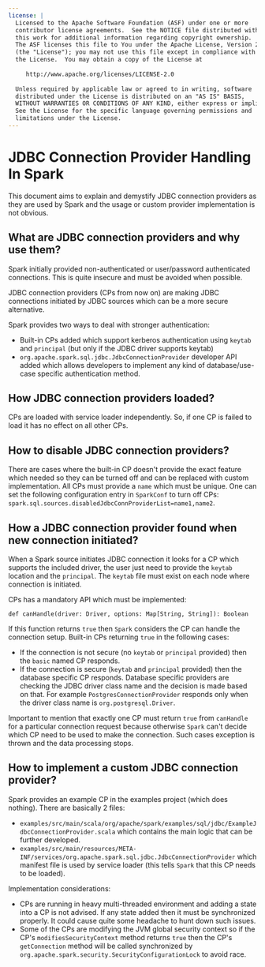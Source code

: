 ```yaml
---
license: |
  Licensed to the Apache Software Foundation (ASF) under one or more
  contributor license agreements.  See the NOTICE file distributed with
  this work for additional information regarding copyright ownership.
  The ASF licenses this file to You under the Apache License, Version 2.0
  (the "License"); you may not use this file except in compliance with
  the License.  You may obtain a copy of the License at
 
     http://www.apache.org/licenses/LICENSE-2.0
 
  Unless required by applicable law or agreed to in writing, software
  distributed under the License is distributed on an "AS IS" BASIS,
  WITHOUT WARRANTIES OR CONDITIONS OF ANY KIND, either express or implied.
  See the License for the specific language governing permissions and
  limitations under the License.
---
```


# JDBC Connection Provider Handling In Spark

This document aims to explain and demystify JDBC connection providers as they are used by Spark
and the usage or custom provider implementation is not obvious.

## What are JDBC connection providers and why use them?

Spark initially provided non-authenticated or user/password authenticated connections.
This is quite insecure and must be avoided when possible.

JDBC connection providers (CPs from now on) are making JDBC connections initiated by JDBC sources
which can be a more secure alternative.

Spark provides two ways to deal with stronger authentication:
* Built-in CPs added which support kerberos authentication using `keytab` and `principal` (but only if the JDBC driver supports keytab)
* `org.apache.spark.sql.jdbc.JdbcConnectionProvider` developer API added which allows developers
  to implement any kind of database/use-case specific authentication method.

## How JDBC connection providers loaded?

CPs are loaded with service loader independently. So, if one CP is failed to load it has no
effect on all other CPs.

## How to disable JDBC connection providers?

There are cases where the built-in CP doesn't provide the exact feature which needed
so they can be turned off and can be replaced with custom implementation. All CPs must provide a `name`
which must be unique. One can set the following configuration entry in `SparkConf` to turn off CPs:
`spark.sql.sources.disabledJdbcConnProviderList=name1,name2`.

## How a JDBC connection provider found when new connection initiated?

When a Spark source initiates JDBC connection it looks for a CP which supports the included driver,
the user just need to provide the `keytab` location and the `principal`. The `keytab` file must exist
on each node where connection is initiated.

CPs has a mandatory API which must be implemented:

`def canHandle(driver: Driver, options: Map[String, String]): Boolean`

If this function returns `true` then `Spark` considers the CP can handle the connection setup.
Built-in CPs returning `true` in the following cases:
* If the connection is not secure (no `keytab` or `principal` provided) then the `basic` named CP responds.
* If the connection is secure (`keytab` and `principal` provided) then the database specific CP responds.
  Database specific providers are checking the JDBC driver class name and the decision is made based
  on that. For example `PostgresConnectionProvider` responds only when the driver class name is `org.postgresql.Driver`.

Important to mention that exactly one CP must return `true` from `canHandle` for a particular connection
request because otherwise `Spark` can't decide which CP need to be used to make the connection.
Such cases exception is thrown and the data processing stops.

## How to implement a custom JDBC connection provider?

Spark provides an example CP in the examples project (which does nothing).
There are basically 2 files:
* `examples/src/main/scala/org/apache/spark/examples/sql/jdbc/ExampleJdbcConnectionProvider.scala`
  which contains the main logic that can be further developed.
* `examples/src/main/resources/META-INF/services/org.apache.spark.sql.jdbc.JdbcConnectionProvider`
  which manifest file is used by service loader (this tells `Spark` that this CP needs to be loaded).

Implementation considerations:
* CPs are running in heavy multi-threaded environment and adding a state into a CP is not advised.
  If any state added then it must be synchronized properly. It could cause quite some headache to
  hunt down such issues.
* Some of the CPs are modifying the JVM global security context so if the CP's
  `modifiesSecurityContext` method returns `true` then the CP's `getConnection` method will
  be called synchronized by `org.apache.spark.security.SecurityConfigurationLock` to avoid race.
